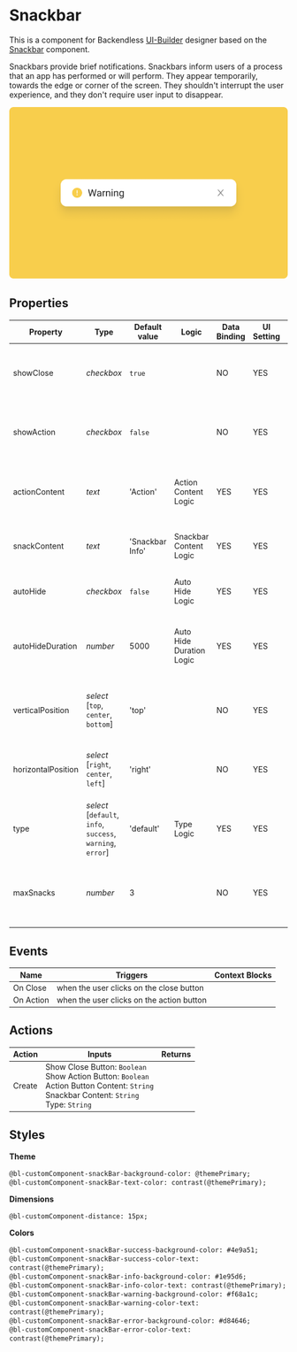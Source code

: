 # Snackbar

This is a component for Backendless [UI-Builder](https://backendless.com/developers/#ui-builder) designer based on the [Snackbar](https://mui.com/material-ui/react-snackbar/) component.

Snackbars provide brief notifications. Snackbars inform users of a process that an app has performed or will perform.
They appear temporarily, towards the edge or corner of the screen. They shouldn't interrupt the user experience, and
they don't require user input to disappear.

<p align="center">
  <img src="./thumbnail.png" alt="main thumbnail" width="780"/>
</p>

## Properties

| Property           | Type                                                              | Default value   | Logic                    | Data Binding | UI Setting | Description                                                        |
|--------------------|-------------------------------------------------------------------|-----------------|--------------------------|--------------|------------|--------------------------------------------------------------------|
| showClose          | *checkbox*                                                        | `true`          |                          | NO           | YES        | This is a handler that controls visibility of the close button.    |
| showAction         | *checkbox*                                                        | `false`         |                          | NO           | YES        | This is a handler that controls visibility of the action button.   |
| actionContent      | *text*                                                            | 'Action'        | Action Content Logic     | YES          | YES        | This is a handler to set the text of the action button.            |
| snackContent       | *text*                                                            | 'Snackbar Info' | Snackbar Content Logic   | YES          | YES        | This is a handler to set the text of the snackbar.                 |
| autoHide           | *checkbox*                                                        | `false`         | Auto Hide Logic          | YES          | YES        | This is a handler that controls autohiding.                        |
| autoHideDuration   | *number*                                                          | 5000            | Auto Hide Duration Logic | YES          | YES        | This is a handler that sets the time when snackbar will be hidden. |
| verticalPosition   | *select* <br/>[`top`, `center`, `bottom`]                         | 'top'           |                          | NO           | YES        | This is a handler that sets the vertical position of snackbar.     |
| horizontalPosition | *select* <br/>[`right`, `center`, `left`]                         | 'right'         |                          | NO           | YES        | This is a handler that sets the horizontal position of snackbar.   |
| type               | *select* <br/> [`default`, `info`, `success`, `warning`, `error`] | 'default'       | Type Logic               | YES          | YES        | This is a handler to set the type of the snackbar.                 |
| maxSnacks          | *number*                                                          | 3               |                          | NO           | YES        | This is a handler to set the number of maximum visible snackbars.  |

## Events

| Name      | Triggers                                  | Context Blocks |
|-----------|-------------------------------------------|----------------|
| On Close  | when the user clicks on the close button  |                |
| On Action | when the user clicks on the action button |                |

## Actions

| Action | Inputs                                                                                                                                                       | Returns |
|--------|--------------------------------------------------------------------------------------------------------------------------------------------------------------|---------|
| Create | Show Close Button: `Boolean` <br/> Show Action Button: `Boolean` <br/> Action Button Content: `String` <br/> Snackbar Content: `String` <br/> Type: `String` |         |

## Styles

**Theme**
````
@bl-customComponent-snackBar-background-color: @themePrimary;
@bl-customComponent-snackBar-text-color: contrast(@themePrimary);
````

**Dimensions**
````
@bl-customComponent-distance: 15px;
````

**Colors**
````
@bl-customComponent-snackBar-success-background-color: #4e9a51;
@bl-customComponent-snackBar-success-color-text: contrast(@themePrimary);
@bl-customComponent-snackBar-info-background-color: #1e95d6;
@bl-customComponent-snackBar-info-color-text: contrast(@themePrimary);
@bl-customComponent-snackBar-warning-background-color: #f68a1c;
@bl-customComponent-snackBar-warning-color-text: contrast(@themePrimary);
@bl-customComponent-snackBar-error-background-color: #d84646;
@bl-customComponent-snackBar-error-color-text: contrast(@themePrimary);
````
